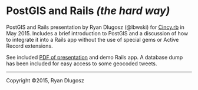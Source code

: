 PostGIS and Rails _(the hard way)_
=================

PostGIS and Rails presentation by Ryan Dlugosz (@lbwski) for [Cincy.rb](http://cincyrb.com) in May
2015. Includes a brief introduction to PostGIS and a discussion of how to integrate it into a Rails app without the use of special gems or Active Record extensions.

See included [PDF of presentation](https://github.com/rdlugosz/postgis-and-rails/blob/master/PostGIS%20and%20Rails.pdf) and demo Rails app. A database dump has been
included for easy access to some geocoded tweets.


----------

Copyright ©2015, Ryan Dlugosz
